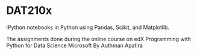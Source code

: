 # DAT210x

IPython notebooks in Python using Pandas, Scikit, and Matplotlib.

The assignments done during the online course on edX
Programming with Python for Data Science Microsoft
By Authman Apatira
